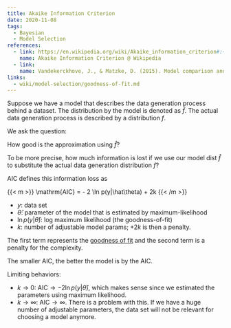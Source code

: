 ```yaml
---
title: Akaike Information Criterion
date: 2020-11-08
tags:
  - Bayesian
  - Model Selection
references:
  - link: https://en.wikipedia.org/wiki/Akaike_information_criterion#:~:text=The%20Akaike%20information%20criterion%20(AIC,response%20to%20a%20training%20sample.
    name: Akaike Information Criterion @ Wikipedia
  - link:
    name: Vandekerckhove, J., & Matzke, D. (2015). Model comparison and the principle of parsimony. Oxford Library of Psychology.
links:
  - wiki/model-selection/goodness-of-fit.md
---
```


Suppose we have a model that describes the data generation process behind a dataset. The distribution by the model is denoted as $\hat f$. The actual data generation process is described by a distribution $f$.

We ask the question:

How good is the approximation using $\hat f$?

To be more precise, how much information is lost if we use our model dist $\hat f$ to substitute the actual data generation distribution $f$?

AIC defines this information loss as

{{< m >}}
\mathrm{AIC} = - 2 \ln p(y|\hat\theta) + 2k
{{< /m >}}


- $y$: data set
- $\hat\theta$: parameter of the model that is estimated by maximum-likelihood
- $\ln p(y|\hat\theta)$: log maximum likelihood (the goodness-of-fit)
- $k$: number of adjustable model params; $+2k$ is then a penalty.

The first term represents the [goodness of fit](/wiki/model-selection/goodness-of-fit) and the second term is a penalty for the complexity.

The smaller AIC, the better the model is by the AIC.

Limiting behaviors:
- $k\to0$: $\mathrm{AIC}\to- 2 \ln p(y|\hat\theta)$, which makes sense since we estimated the parameters using maximum likelihood.
- $k\to\infty$: $\mathrm{AIC}\to\infty$. There is a problem with this. If we have a huge number of adjustable parameters, the data set will not be relevant for choosing a model anymore.

